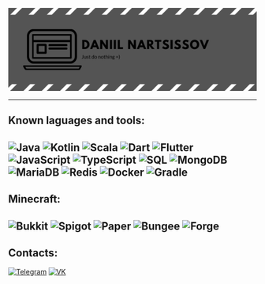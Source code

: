 [![Header](https://raw.githubusercontent.com/nartsisss/nartsisss/main/nartsiss.png)](https://nartsiss.xyz)

---
## Known laguages and tools:
![Java](https://img.shields.io/badge/Java-090909?style=for-the-badge&logo=java&logoColor=orange)
![Kotlin](https://img.shields.io/badge/Kotlin-090909?style=for-the-badge&logo=kotlin&logoColor=orange)
![Scala](https://img.shields.io/badge/Scala-090909?style=for-the-badge&logo=scala&logoColor=red)
![Dart](https://img.shields.io/badge/Dart-090909?style=for-the-badge&logo=dart&logoColor=097CDB)
![Flutter](https://img.shields.io/badge/Flutter-090909?style=for-the-badge&logo=flutter&logoColor=47C5FB)
![JavaScript](https://img.shields.io/badge/JavaScript-090909?style=for-the-badge&logo=typescript&logoColor=yellow)
![TypeScript](https://img.shields.io/badge/TypeScript-090909?style=for-the-badge&logo=typescript&logoColor=blue)
![SQL](https://img.shields.io/badge/SQL-090909?style=for-the-badge&logo=mysql&logoColor=lightblue)
![MongoDB](https://img.shields.io/badge/MongoDB-090909?style=for-the-badge&logo=mongodb&logoColor=green)
![MariaDB](https://img.shields.io/badge/MariaDB-090909?style=for-the-badge&logo=mariadb&logoColor=white)
![Redis](https://img.shields.io/badge/Redis-090909?style=for-the-badge&logo=redis&logoColor=red)
![Docker](https://img.shields.io/badge/Docker-090909?style=for-the-badge&logo=docker&logoColor=blue)
![Gradle](https://img.shields.io/badge/Gradle-090909?style=for-the-badge&logo=gradle&logoColor=lightblue)
---
## Minecraft:
![Bukkit](https://img.shields.io/badge/Bukkit-090909?style=for-the-badge)
![Spigot](https://img.shields.io/badge/Spigot-090909?style=for-the-badge)
![Paper](https://img.shields.io/badge/Paper-090909?style=for-the-badge)
![Bungee](https://img.shields.io/badge/Bungeecord-090909?style=for-the-badge)
![Forge](https://img.shields.io/badge/Forge-090909?style=for-the-badge)
---
## Contacts:
[![Telegram](https://camo.githubusercontent.com/67c037e300f7b7582be671b2d2767acf8ebb58ed2bbeb9a458d36869cd653f65/68747470733a2f2f696d672e736869656c64732e696f2f62616467652f636c69636b2d54656c656772616d2d3039303930393f7374796c653d666f722d7468652d6261646765266c6f676f3d74656c656772616d266c696e6b3d68747470733a2f2f766b2e6d652f6e6172747369737373266c696e6b3d68747470733a2f2f742e6d652f6e6172747369737332303230)](https://t.me/nartsiss2020)
[![VK](https://camo.githubusercontent.com/e69a9e2e492520b5d8e56a82baf899f75bf740eff285655b18af3b593d79ced6/68747470733a2f2f696d672e736869656c64732e696f2f62616467652f636c69636b2d566b2d3039303930393f7374796c653d666f722d7468652d6261646765266c6f676f3d766b266c696e6b3d68747470733a2f2f766b2e6d652f6e6172747369737373266c696e6b3d68747470733a2f2f766b2e6d652f6e6172747369737373)](https://vk.me/nartsisss)